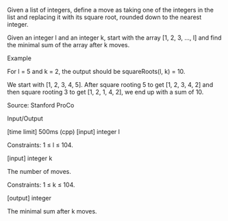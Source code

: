 Given a list of integers, define a move as taking one of the integers in the list and replacing it with its square root, rounded down to the nearest integer.

Given an integer l and an integer k, start with the array [1, 2, 3, ..., l] and find the minimal sum of the array after k moves.

Example

For l = 5 and k = 2, the output should be
squareRoots(l, k) = 10.

We start with [1, 2, 3, 4, 5].
After square rooting 5 to get [1, 2, 3, 4, 2] and then square rooting 3 to get [1, 2, 1, 4, 2], we end up with a sum of 10.

Source: Stanford ProCo

Input/Output

[time limit] 500ms (cpp)
[input] integer l

Constraints:
1 ≤ l ≤ 104.

[input] integer k

The number of moves.

Constraints:
1 ≤ k ≤ 104.

[output] integer

The minimal sum after k moves.
